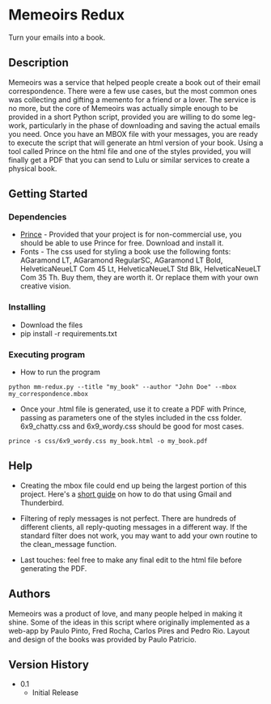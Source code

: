 # Memeoirs Redux

Turn your emails into a book.

## Description

Memeoirs was a service that helped people create a book out of their email correspondence. There were a few use cases, but the most common ones was collecting and gifting a memento for a friend or a lover. The service is no more, but the core of Memeoirs was actually simple enough to be provided in a short Python script, provided you are willing to do some leg-work, particularly in the phase of downloading and saving the actual emails you need. Once you have an MBOX file with your messages, you are ready to execute the script that will generate an html version of your book. Using a tool called Prince on the html file and one of the styles provided, you will finally get a PDF that you can send to Lulu or similar services to create a physical book.

## Getting Started

### Dependencies

* [Prince](https://www.princexml.com/) - Provided that your project is for non-commercial use, you should be able to use Prince for free. Download and install it.
* Fonts - The css used for styling a book use the following fonts: AGaramond LT, AGaramond RegularSC, AGaramond LT Bold, HelveticaNeueLT Com 45 Lt, HelveticaNeueLT Std Blk, HelveticaNeueLT Com 35 Th. Buy them, they are worth it. Or replace them with your own creative vision.

### Installing

* Download the files
* pip install -r requirements.txt

### Executing program

* How to run the program

```
python mm-redux.py --title "my_book" --author "John Doe" --mbox my_correspondence.mbox
```


* Once your .html file is generated, use it to create a PDF with Prince, passing as parameters one of the styles included in the css folder. 6x9_chatty.css and 6x9_wordy.css should be good for most cases.

```
prince -s css/6x9_wordy.css my_book.html -o my_book.pdf
```

## Help

* Creating the mbox file could end up being the largest portion of this project. Here's a [short guide](https://www.jamez.it/blog/2022/06/15/exporting-emails-mbox-file/) on how to do that using Gmail and Thunderbird.

* Filtering of reply messages is not perfect. There are hundreds of different clients, all reply-quoting messages in a different way. If the standard filter does not work, you may want to add your own routine to the clean_message function.

* Last touches: feel free to make any final edit to the html file before generating the PDF. 


## Authors

Memeoirs was a product of love, and many people helped in making it shine. Some of the ideas in this script where originally implemented as a web-app by Paulo Pinto, Fred Rocha, Carlos Pires and Pedro Rio. Layout and design of the books was provided by Paulo Patricio.

## Version History

* 0.1
    * Initial Release


